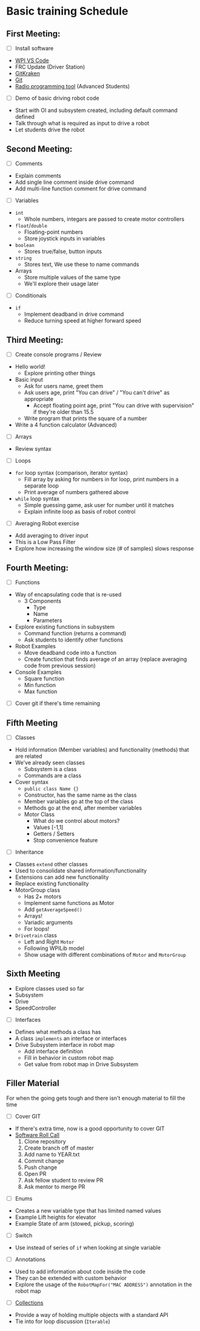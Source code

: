 # Basic training Schedule

## First Meeting:
 - [ ] Install software
  - [WPI VS Code](https://github.com/wpilibsuite/allwpilib/releases)
  - FRC Update (Driver Station)
  - [GitKraken](https://www.gitkraken.com/)
  - [Git](https://git-scm.com/)
  - [Radio programming tool](https://docs.wpilib.org/en/latest/docs/software/getting-started/radio-programming.html) (Advanced Students)
 - [ ] Demo of basic driving robot code
  - Start with OI and subsystem created, including default command defined
  - Talk through what is required as input to drive a robot
  - Let students drive the robot

## Second Meeting:
 - [ ] Comments
  - Explain comments
  - Add single line comment inside drive command
  - Add multi-line function comment for drive command
 - [ ] Variables
  - `int`
    - Whole numbers, integars are passed to create motor controllers
  - `float`/`double`
    - Floating-point numbers
    - Store joystick inputs in variables
  - `boolean`
    - Stores true/false, button inputs
  - `string`
    - Stores text, We use these to name commands
  - Arrays
    - Store multiple values of the same type
    - We'll explore their usage later
 - [ ] Conditionals
  - `if`
    - Implement deadband in drive command
    - Reduce turning speed at higher forward speed

## Third Meeting:
 - [ ] Create console programs / Review
  - Hello world!
    - Explore printing other things
  - Basic input
    - Ask for users name, greet them
    - Ask users age, print "You can drive" / "You can't drive" as appropriate
      - Accept floating point age, print "You can drive with supervision" if they're older than 15.5
    - Write program that prints the square of a number
  - Write a 4 function calculator (Advanced)
 - [ ] Arrays
  - Review syntax
 - [ ] Loops
  - `for` loop syntax (comparison, iterator syntax)
    - Fill array by asking for numbers in for loop, print numbers in a separate loop
    - Print average of numbers gathered above
  - `while` loop syntax
    - Simple guessing game, ask user for number until it matches
    - Explain infinite loop as basis of robot control
 - [ ] Averaging Robot exercise
  - Add averaging to driver input
  - This is a Low Pass Filter
  - Explore how increasing the window size (# of samples) slows response

## Fourth Meeting:
 - [ ] Functions
  - Way of encapsulating code that is re-used
    - 3 Components
      - Type
      - Name
      - Parameters
  - Explore existing functions in subsystem
    - Command function (returns a command)
    - Ask students to identify other functions
  - Robot Examples
    - Move deadband code into a function
    - Create function that finds average of an array (replace averaging code from previous session)
  - Console Examples
    - Square function
    - Min function
    - Max function
 - [ ] Cover git if there's time remaining


## Fifth Meeting
 - [ ] Classes
  - Hold information (Member variables) and functionality (methods) that are related
  - We've already seen classes
    - Subsystem is a class
    - Commands are a class
  - Cover syntax
    - `public class Name {}`
    - Constructor, has the same name as the class
    - Member variables go at the top of the class
    - Methods go at the end, after member variables
    - Motor Class
      - What do we control about motors?
      - Values [-1,1]
      - Getters / Setters
      - Stop convenience feature
 - [ ] Inheritance
  - Classes `extend` other classes
  - Used to consolidate shared information/functionality
  - Extensions can add new functionality
  - Replace existing functionality
  - MotorGroup class
      - Has 2+ motors
      - Implement same functions as Motor
      - Add `getAverageSpeed()`
      - Arrays!
      - Variadic arguments
      - For loops!
  - `Drivetrain` class
      - Left and Right `Motor`
      - Following WPILib model
      - Show usage with different combinations of `Motor` and `MotorGroup`

## Sixth Meeting
 - Explore classes used so far
  - Subsystem
  - Drive
  - SpeedController
 - [ ] Interfaces
  - Defines what methods a class has
  - A class `implements` an interface or interfaces
  - Drive Subsystem interface in robot map
    - Add interface definition
    - Fill in behavior in custom robot map
    - Get value from robot map in Drive Subsystem

## Filler Material
For when the going gets tough and there isn't enough material to fill the time
 - [ ] Cover GIT
  - If there's extra time, now is a good opportunity to cover GIT
  - [Software Roll Call](https://github.com/chopshop-166/SoftwareRollCall)
    1. Clone repository
    1. Create branch off of master
    1. Add name to YEAR.txt
    1. Commit change
    1. Push change
    1. Open PR
    1. Ask fellow student to review PR
    1. Ask mentor to merge PR

 - [ ] Enums
  - Creates a new variable type that has limited named values
  - Example Lift heights for elevator
  - Example State of arm (stowed, pickup, scoring)
 - [ ] Switch
  - Use instead of series of `if` when looking at single variable
 - [ ] Annotations
  - Used to add information about code inside the code
  - They can be extended with custom behavior
  - Explore the usage of the `RobotMapFor("MAC ADDRESS")` annotation in the robot map
 - [ ] [Collections](https://docs.oracle.com/en/java/javase/11/docs/api/java.base/java/util/Collections.html)
  - Provide a way of holding multiple objects with a standard API
  - Tie into for loop discussion (`Iterable`)